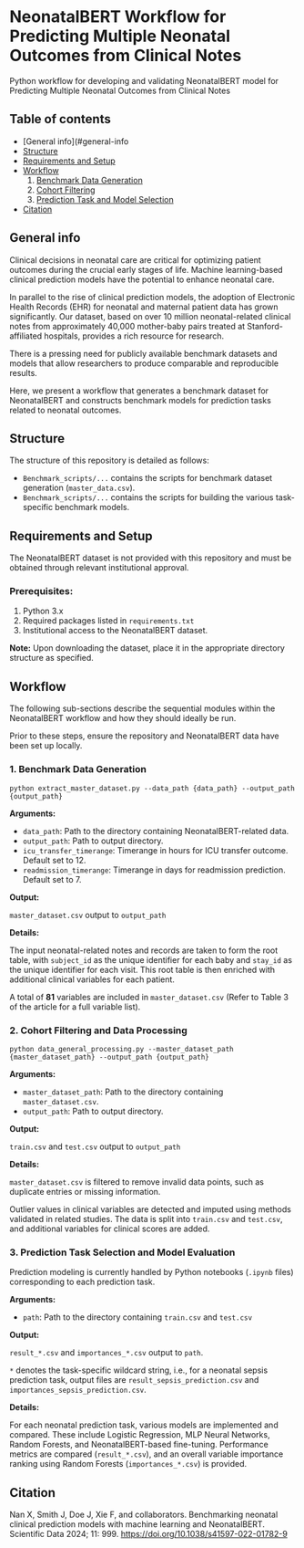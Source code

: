 NeonatalBERT Workflow for Predicting Multiple Neonatal Outcomes from Clinical Notes
=========================

Python workflow for developing and validating NeonatalBERT model for Predicting Multiple Neonatal Outcomes from Clinical Notes

## Table of contents
* [General info](#general-info
* [Structure](#structure)
* [Requirements and Setup](#requirements-and-setup)
* [Workflow](#workflow)
    1. [Benchmark Data Generation](#1-benchmark-data-generation)
    2. [Cohort Filtering](#2-cohort-filtering-and-data-processing)
    3. [Prediction Task and Model Selection](#3-prediction-task-selection-and-model-evaluation)
* [Citation](#citation)

## General info

Clinical decisions in neonatal care are critical for optimizing patient outcomes during the crucial early stages of life. Machine learning-based clinical prediction models have the potential to enhance neonatal care.

In parallel to the rise of clinical prediction models, the adoption of Electronic Health Records (EHR) for neonatal and maternal patient data has grown significantly. Our dataset, based on over 10 million neonatal-related clinical notes from approximately 40,000 mother-baby pairs treated at Stanford-affiliated hospitals, provides a rich resource for research.

There is a pressing need for publicly available benchmark datasets and models that allow researchers to produce comparable and reproducible results.

Here, we present a workflow that generates a benchmark dataset for NeonatalBERT and constructs benchmark models for prediction tasks related to neonatal outcomes.

## Structure

The structure of this repository is detailed as follows:

- `Benchmark_scripts/...` contains the scripts for benchmark dataset generation (`master_data.csv`).
- `Benchmark_scripts/...` contains the scripts for building the various task-specific benchmark models.

## Requirements and Setup

The NeonatalBERT dataset is not provided with this repository and must be obtained through relevant institutional approval.

### Prerequisites:
1. Python 3.x
2. Required packages listed in `requirements.txt`
3. Institutional access to the NeonatalBERT dataset.

**Note:** Upon downloading the dataset, place it in the appropriate directory structure as specified.

## Workflow

The following sub-sections describe the sequential modules within the NeonatalBERT workflow and how they should ideally be run.

Prior to these steps, ensure the repository and NeonatalBERT data have been set up locally.

### 1. Benchmark Data Generation
~~~
python extract_master_dataset.py --data_path {data_path} --output_path {output_path}
~~~

**Arguments:**

- `data_path`: Path to the directory containing NeonatalBERT-related data.
- `output_path`: Path to output directory.
- `icu_transfer_timerange`: Timerange in hours for ICU transfer outcome. Default set to 12.
- `readmission_timerange`: Timerange in days for readmission prediction. Default set to 7.

**Output:**

`master_dataset.csv` output to `output_path`

**Details:**

The input neonatal-related notes and records are taken to form the root table, with `subject_id` as the unique identifier for each baby and `stay_id` as the unique identifier for each visit. This root table is then enriched with additional clinical variables for each patient.

A total of **81** variables are included in `master_dataset.csv` (Refer to Table 3 of the article for a full variable list).

### 2. Cohort Filtering and Data Processing
~~~
python data_general_processing.py --master_dataset_path {master_dataset_path} --output_path {output_path}
~~~

**Arguments:**

- `master_dataset_path`: Path to the directory containing `master_dataset.csv`.
- `output_path`: Path to output directory.

**Output:**

`train.csv` and `test.csv` output to `output_path`

**Details:**

`master_dataset.csv` is filtered to remove invalid data points, such as duplicate entries or missing information.

Outlier values in clinical variables are detected and imputed using methods validated in related studies. The data is split into `train.csv` and `test.csv`, and additional variables for clinical scores are added.

### 3. Prediction Task Selection and Model Evaluation

Prediction modeling is currently handled by Python notebooks (`.ipynb` files) corresponding to each prediction task.

**Arguments:**

- `path`: Path to the directory containing `train.csv` and `test.csv`

**Output:**

`result_*.csv` and `importances_*.csv` output to `path`.

`*` denotes the task-specific wildcard string, i.e., for a neonatal sepsis prediction task, output files are `result_sepsis_prediction.csv` and `importances_sepsis_prediction.csv`.

**Details:**

For each neonatal prediction task, various models are implemented and compared. These include Logistic Regression, MLP Neural Networks, Random Forests, and NeonatalBERT-based fine-tuning. Performance metrics are compared (`result_*.csv`), and an overall variable importance ranking using Random Forests (`importances_*.csv`) is provided.

## Citation

Nan X, Smith J, Doe J, Xie F, and collaborators. Benchmarking neonatal clinical prediction models with machine learning and NeonatalBERT. Scientific Data 2024; 11: 999. <https://doi.org/10.1038/s41597-022-01782-9>
